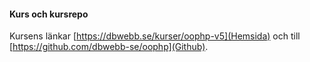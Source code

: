 #### Kurs och kursrepo

Kursens länkar [https://dbwebb.se/kurser/oophp-v5](Hemsida) och till [https://github.com/dbwebb-se/oophp](Github).
